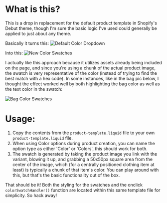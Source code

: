 # What is this?
This is a drop in replacement for the default product template in Shopify's Debut theme, though I'm sure the basic logic I've used could generally be applied to just about any theme.

Basically it turns this:
![Default Color Dropdown](https://github.com/bryanchapel/shopify-debut-color-swatches/blob/master/screenshots/before.png "Default Color Dropdown")

Into this:
![New Color Swatches](https://github.com/bryanchapel/shopify-debut-color-swatches/blob/master/screenshots/after.png "New Color Swatches")

I actually like this approach because it utilizes assets already being included on the page, and since you're using a chunk of the actual product image, the swatch is very representative of the color (instead of trying to find the best match with a hex code). In some instances, like in the bag pic below, I thought the effect worked well by both highlighting the bag color as well as the text color in the swatch:

![Bag Color Swatches](https://github.com/bryanchapel/shopify-debut-color-swatches/blob/master/screenshots/bag.png "Bag Color Swatches")

# Usage:
1. Copy the contents from the `product-template.liquid` file to your own `product-template.liquid` file.
2. When using Color options during product creation, you can name the option type as either 'Color' or 'Colors', this should work for both.
3. The swatch is generated by taking the product image you link with the variant, blowing it up, and grabbing a 50x50px square area from the center of the image, which (for a centrally positioned clothing item at least) is typically a chunk of that item's color. You can play around with this, but that's the basic functionality out of the box.

That should be it! Both the styling for the swatches and the onclick `colorSwatchHandler()` function are located within this same template file for simplicity. So hack away!